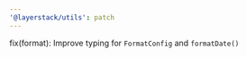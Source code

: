 ```yaml
---
'@layerstack/utils': patch
---
```


fix(format): Improve typing for `FormatConfig` and `formatDate()`
